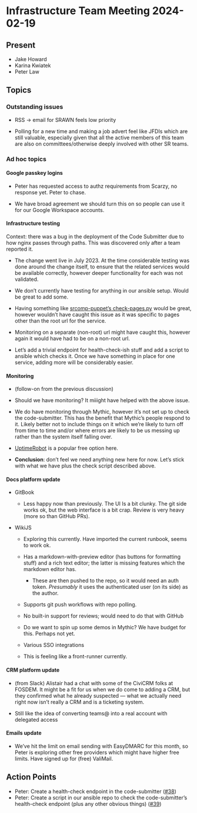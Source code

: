 # Infrastructure Team Meeting 2024-02-19

## Present

- Jake Howard
- Karina Kwiatek
- Peter Law


## Topics

### Outstanding issues

- RSS -> email for SRAWN feels low priority

- Polling for a new time and making a job advert feel like JFDIs which are still valuable, especially given that all the active members of this team are also on committees/otherwise deeply involved with other SR teams.

### Ad hoc topics

#### Google passkey logins

- Peter has requested access to authz requirements from Scarzy, no response yet. Peter to chase.

- We have broad agreement we should turn this on so people can use it for our Google Workspace accounts.

#### Infrastructure testing

Context: there was a bug in the deployment of the Code Submitter due to how nginx passes through paths. This was discovered only after a team reported it.

- The change went live in July 2023. At the time considerable testing was done around the change itself, to ensure that the related services would be available correctly, however deeper functionality for each was not validated.

- We don’t currently have testing for anything in our ansible setup. Would be great to add some.

- Having something like [srcomp-puppet’s check-pages.py](https://github.com/PeterJCLaw/srcomp-puppet/blob/main/scripts/check-pages.py) would be great, however wouldn’t have caught this issue as it was specific to pages other than the root url for the service.

- Monitoring on a separate (non-root) url might have caught this, however again it would have had to be on a non-root url.

- Let’s add a trivial endpoint for health-check-ish stuff and add a script to ansible which checks it. Once we have something in place for one service, adding more will be considerably easier.

#### Monitoring

- (follow-on from the previous discussion)

- Should we have monitoring? It miiight have helped with the above issue.

- We do have monitoring through Mythic, however it’s not set up to check the code-submitter. This has the benefit that Mythic’s people respond to it. Likely better not to include things on it which we’re likely to turn off from time to time and/or where errors are likely to be us messing up rather than the system itself falling over.

- [UptimeRobot](https://uptimerobot.com/) is a popular free option here.

- **Conclusion**: don’t feel we need anything new here for now. Let’s stick with what we have plus the check script described above.

#### Docs platform update

- GitBook

  - Less happy now than previously. The UI Is a bit clunky. The git side works ok, but the web interface is a bit crap. Review is very heavy (more so than GitHub PRs).

- WikiJS

  - Exploring this currently. Have imported the current runbook, seems to work ok.

  - Has a markdown-with-preview editor (has buttons for formatting stuff) and a rich text editor; the latter is missing features which the markdown editor has.

    - These are then pushed to the repo, so it would need an auth token. _Presumably_ it uses the authenticated user (on its side) as the author.

  - Supports git push workflows with repo polling.

  - No built-in support for reviews; would need to do that with GitHub

  - Do we want to spin up some demos in Mythic? We have budget for this. Perhaps not yet.

  - Various SSO integrations

  - This is feeling like a front-runner currently.

#### CRM platform update

- (from Slack) Alistair had a chat with some of the CiviCRM folks at FOSDEM. It might be a fit for us when we do come to adding a CRM, but they confirmed what he already suspected — what we actually need right now isn’t really a CRM and is a ticketing system.

- Still like the idea of converting teams@ into a real account with delegated access

#### Emails update

- We’ve hit the limit on email sending with EasyDMARC for this month, so Peter is exploring other free providers which might have higher free limits. Have signed up for (free) ValiMail.

## Action Points

- Peter: Create a health-check endpoint in the code-submitter ([#38](https://github.com/srobo/infrastructure-team-minutes/issues/38))
- Peter: Create a script in our ansible repo to check the code-submitter’s health-check endpoint (plus any other obvious things) ([#39](https://github.com/srobo/infrastructure-team-minutes/issues/39))
